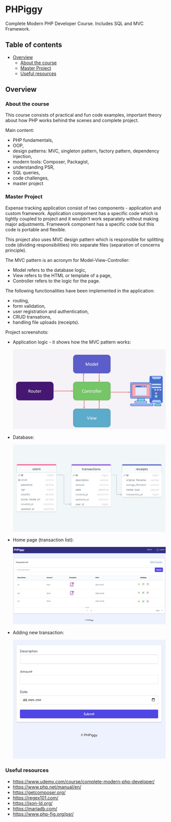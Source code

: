 # PHPiggy

Complete Modern PHP Developer Course. Includes SQL and MVC Framework.

## Table of contents

- [Overview](#overview)
  - [About the course](#about-the-course)
  - [Master Project](#master-project)
  - [Useful resources](#useful-resources)

## Overview

### About the course

This course consists of practical and fun code examples, important theory about how PHP works behind the scenes and complete project.

Main content:

- PHP fundamentals,
- OOP,
- design patterns: MVC, singleton pattern, factory pattern, dependency injection,
- modern tools: Composer, Packagist,
- understanding PSR,
- SQL queries,
- code challenges,
- master project

### Master Project

Expense tracking application consist of two components - application and custom framework.
Application compoment has a specific code which is tightly coupled to project and it wouldn't work separately without making major adjustments.
Framework component has a specific code but this code is portable and flexible.

This project also uses MVC design pattern which is responsible for splitting code (dividing responsibilities) into separate files (separation of concerns principle).

The MVC pattern is an acronym for Model-View-Controller:

- Model refers to the database logic,
- View refers to the HTML or template of a page,
- Controller refers to the logic for the page.

The following functionalities have been implemented in the application:

- routing,
- form validation,
- user registration and authentication,
- CRUD transations,
- handling file uploads (receipts).

Project screenshots:

- Application logic - it shows how the MVC pattern works:

  ![](./images/mvc.jpg)

- Database:

  ![](./images/database.jpg)

- Home page (transaction list):

  ![](./images/home-page.jpg)

- Adding new transaction:

  ![](./images/new-transaction.jpg)

### Useful resources

- https://www.udemy.com/course/complete-modern-php-developer/
- https://www.php.net/manual/en/
- https://getcomposer.org/
- https://regex101.com/
- https://json-ld.org/
- https://mariadb.com/
- https://www.php-fig.org/psr/
